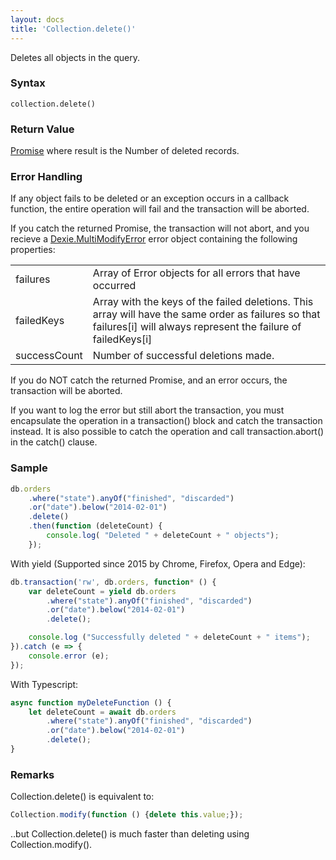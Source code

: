 ```yaml
---
layout: docs
title: 'Collection.delete()'
---
```

Deletes all objects in the query.

### Syntax

    collection.delete()

### Return Value

[Promise](/docs/Promise/Promise) where result is the Number of deleted records. 

### Error Handling
If any object fails to be deleted or an exception occurs in a callback function, the entire operation will fail and the transaction will be aborted.

If you catch the returned Promise, the transaction will not abort, and you recieve a [Dexie.MultiModifyError](/docs/Dexie/Dexie.MultiModifyError) error object containing the following properties:

<table>
<tr><td>failures</td><td>Array of Error objects for all errors that have occurred</td></tr>
<tr><td>failedKeys</td><td>Array with the keys of the failed deletions. This array will have the same order as failures so that failures[i] will always represent the failure of failedKeys[i]</td></tr>
<tr><td>successCount</td><td>Number of successful deletions made.</td></tr>
</table>

If you do NOT catch the returned Promise, and an error occurs, the transaction will be aborted.

If you want to log the error but still abort the transaction, you must encapsulate the operation in a transaction() block and catch the transaction instead. It is also possible to catch the operation and call transaction.abort() in the catch() clause.

### Sample

```javascript
db.orders
    .where("state").anyOf("finished", "discarded")
    .or("date").below("2014-02-01")
    .delete()
    .then(function (deleteCount) {
        console.log( "Deleted " + deleteCount + " objects");
    });
```

With yield (Supported since 2015 by Chrome, Firefox, Opera and Edge):

```javascript
db.transaction('rw', db.orders, function* () {
    var deleteCount = yield db.orders
        .where("state").anyOf("finished", "discarded")
        .or("date").below("2014-02-01")
        .delete();

    console.log ("Successfully deleted " + deleteCount + " items");
}).catch (e => {
    console.error (e);
});
```

With Typescript:

```javascript
async function myDeleteFunction () {
    let deleteCount = await db.orders
        .where("state").anyOf("finished", "discarded")
        .or("date").below("2014-02-01")
        .delete();
}
```

### Remarks

Collection.delete() is equivalent to:

```javascript
Collection.modify(function () {delete this.value;});
````
..but Collection.delete() is much faster than deleting using Collection.modify().
